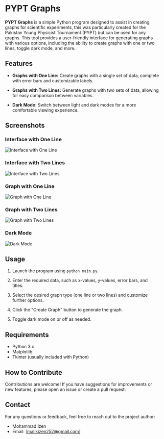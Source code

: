# PYPT Graphs

**PYPT Graphs** is a simple Python program designed to assist in creating graphs for scientific experiments, this was particularly created for the Pakistan Young Physicist Tournament (PYPT) but can be used for any graphs. This tool provides a user-friendly interface for generating graphs with various options, including the ability to create graphs with one or two lines, toggle dark mode, and more.

## Features

- **Graphs with One Line:** Create graphs with a single set of data, complete with error bars and customizable labels.

- **Graphs with Two Lines:** Generate graphs with two sets of data, allowing for easy comparison between variables.

- **Dark Mode:** Switch between light and dark modes for a more comfortable viewing experience.

## Screenshots

### Interface with One Line
![Interface with One Line](screenshots/with_one_line.png)

### Interface with Two Lines
![Interface with Two Lines](screenshots/with_two_line.png)

### Graph with One Line
![Graph with One Line](screenshots/graph_with_one_line.png)

### Graph with Two Lines
![Graph with Two Lines](screenshots/graph_with_two_line.png)

### Dark Mode
![Dark Mode](screenshots/darkMode.png)

## Usage

1. Launch the program using `python main.py`.

2. Enter the required data, such as x-values, y-values, error bars, and titles.

3. Select the desired graph type (one line or two lines) and customize further options.

4. Click the "Create Graph" button to generate the graph.

5. Toggle dark mode on or off as needed.

## Requirements

- Python 3.x
- Matplotlib
- Tkinter (usually included with Python)

## How to Contribute

Contributions are welcome! If you have suggestions for improvements or new features, please open an issue or create a pull request.

## Contact

For any questions or feedback, feel free to reach out to the project author:
- Mohammad Izen
- Email: [malikizen252@gmail.com]

